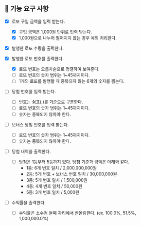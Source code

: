 ## 🚀 기능 요구 사항


- [x] 로또 구입 금액을 입력 받는다. 
  - [x] 구입 금액은 1,000원 단위로 입력 받는다. 
  - [x] 1,000원으로 나누어 떨어지지 않는 경우 예외 처리한다.

- [x] 발행한 로또 수량을 출력한다.

- [x] 발행한 로또 번호를 출력한다.
  - [x] 로또 번호는 오름차순으로 정렬하여 보여준다.
  - [ ] 로또 번호의 숫자 범위는 1~45까지이다.
  - [ ] 1개의 로또를 발행할 때 중복되지 않는 6개의 숫자를 뽑는다.

- [ ] 당첨 번호를 입력 받는다. 
  - [ ] 번호는 쉼표(,)를 기준으로 구분한다.
  - [ ] 로또 번호의 숫자 범위는 1~45까지이다.
  - [ ] 숫자는 중복되지 않아야 한다.

- [ ] 보너스 당첨 번호를 입력 받는다.
  - [ ] 로또 번호의 숫자 범위는 1~45까지이다.
  - [ ] 숫자는 중복되지 않아야 한다.

- [ ] 당첨 내역을 출력한다.
  - [ ] 당첨은 1등부터 5등까지 있다. 당첨 기준과 금액은 아래와 같다.
      - 1등: 6개 번호 일치 / 2,000,000,000원
      - 2등: 5개 번호 + 보너스 번호 일치 / 30,000,000원
      - 3등: 5개 번호 일치 / 1,500,000원
      - 4등: 4개 번호 일치 / 50,000원
      - 5등: 3개 번호 일치 / 5,000원
    
- [ ] 수익률을 출력한다.
  - [ ] 수익률은 소수점 둘째 자리에서 반올림한다. (ex. 100.0%, 51.5%, 1,000,000.0%)
